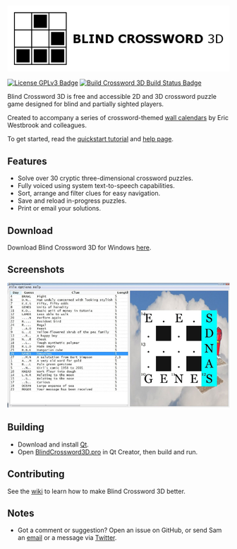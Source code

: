 [![Blind Crossword 3D Logo](https://github.com/Tw1ddle/Blind-Crossword-3D/blob/master/screenshots/logo.png?raw=true "Blind Crossword 3D logo")](https://www.samcodes.co.uk/)

[![License GPLv3 Badge](https://img.shields.io/badge/License-GPL%20v3-blue.svg?style=flat-square)](https://github.com/Tw1ddle/Blind-Crossword-3D/blob/master/LICENSE)
[![Build Crossword 3D Build Status Badge](https://ci.appveyor.com/api/projects/status/github/Tw1ddle/Blind-Crossword-3D)](https://ci.appveyor.com/project/Tw1ddle/Blind-Crossword-3D)

Blind Crossword 3D is free and accessible 2D and 3D crossword puzzle game designed for blind and partially sighted players.

Created to accompany a series of crossword-themed [wall calendars](https://3dcalendarpuzzles.co.uk/) by Eric Westbrook and colleagues.

To get started, read the [quickstart tutorial](https://tw1ddle.github.io/Blind-Crossword-3D/tutorial.html) and [help page](https://tw1ddle.github.io/Blind-Crossword-3D/help.html).

## Features
 * Solve over 30 cryptic three-dimensional crossword puzzles.
 * Fully voiced using system text-to-speech capabilities.
 * Sort, arrange and filter clues for easy navigation.
 * Save and reload in-progress puzzles.
 * Print or email your solutions.

## Download

Download Blind Crossword 3D for Windows [here](https://3dcalendarpuzzles.co.uk/puzzles/blind-crossword-programs/).

## Screenshots

![Blind Crossword 3D Screenshot Two - Single Grid and Clues Shown](https://github.com/Tw1ddle/Blind-Crossword-3D/blob/master/screenshots/windows-blind-crossword-3d-puzzle-2.png?raw=true)

## Building

 * Download and install [Qt](https://download.qt.io/archive/qt/).
 * Open [BlindCrossword3D.pro](https://github.com/Tw1ddle/Blind-Crossword-3D/blob/master/BlindCrossword3D.pro) in Qt Creator, then build and run.

## Contributing

See the [wiki](https://github.com/Tw1ddle/Blind-Crossword-3D/wiki) to learn how to make Blind Crossword 3D better.

## Notes
 * Got a comment or suggestion? Open an issue on GitHub, or send Sam an [email](https://samcodes.co.uk/contact/) or a message via [Twitter](https://twitter.com/Sam_Twidale).